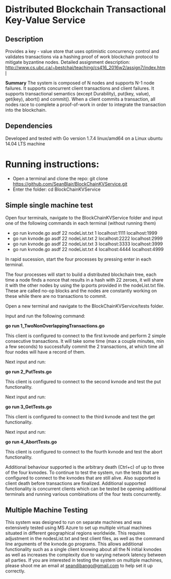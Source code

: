 Distributed Blockchain Transactional Key-Value Service
=
Description
-
Provides a key - value store that uses optimistic concurrency control and validates transactions via a hashing proof of work
blockchain protocol to mitigate byzantine nodes. Detailed assignment description: http://www.cs.ubc.ca/~bestchai/teaching/cs416_2016w2/assign7/index.html

**Summary** The system is composed of N nodes and supports N-1 node failures. It supports concurrent client transactions and
client failures. It supports transactional semantics (except Durability), put(key, value), get(key), abort() and commit(). 
When a client commits a transaction, all nodes race to complete a proof-of-work in order to integrate the transaction into the
blockchain.

Dependencies
-
Developed and tested with Go version 1.7.4 linux/amd64 on a Linux ubuntu 14.04 LTS machine

Running instructions:
=

- Open a terminal and clone the repo: git clone https://github.com/SeanBlair/BlockChainKVService.git
- Enter the folder: cd BlockChainKVService

Simple single machine test
-

Open four terminals, navigate to the BlockChainKVService folder and input one of the following commands in each terminal (without running them)
- go run kvnode.go asdf 22 nodeList.txt 1 localhost:1111 localhost:1999
- go run kvnode.go asdf 22 nodeList.txt 2 localhost:2222 localhost:2999
- go run kvnode.go asdf 22 nodeList.txt 3 localhost:3333 localhost:3999
- go run kvnode.go asdf 22 nodeList.txt 4 localhost:4444 localhost:4999

In rapid sucession, start the four processes by pressing enter in each terminal.

The four processes will start to build a distributed blockchain tree, each time a node finds a nonce that results in a hash with 22 zeroes, it will share it with the other nodes by using the ip:ports provided in the nodeList.txt file. These are called no-op blocks and the nodes are constantly working on these while there are no transactions to commit. 

Open a new terminal and navigate to the BlockChainKVService/tests folder.

Input and run the following command:

**go run 1_TwoNonOverlappingTransactions.go**

This client is configured to connect to the first kvnode and perform 2 simple consecutive transactions. It will take
some time (max a couple minutes, min a few seconds) to successfully commit the 2 transactions, at which time all four
nodes will have a record of them.

Next input and run:

**go run 2_PutTests.go**

This client is configured to connect to the second kvnode and test the put functionality.

Next input and run:

**go run 3_GetTests.go**

This client is configured to connect to the third kvnode and test the get functionality.

Next input and run:

**go run 4_AbortTests.go**

This client is configured to connect to the fourth kvnode and test the abort functionality.

Additional behaviour supported is the arbitrary death (Ctrl+c) of up to three of the four kvnodes. To continue to test the 
system, run the tests that are configured to connect to the kvnodes that are still alive. Also supported is client death
before transactions are finalized. Additional supported functionality is concurrent clients which can be tested be opening
additional terminals and running various combinations of the four tests concurrently.

Multiple Machine Testing
-
This system was designed to run on separate machines and was extensively tested using MS Azure to set up multiple virtual
machines situated in different geographical regions worldwide. This requires adjustment in the nodesList.txt and test client files, as well as the command line arguments of the kvnode.go programs. This allows additional functionality such as a single
client knowing about all the N initial kvnodes as well as increases the complexity due to varying network latency between all
parties. If you are interested in testing the system on multiple machines, please shoot me an email at seandibango@gmail.com
to help set it up correctly.
